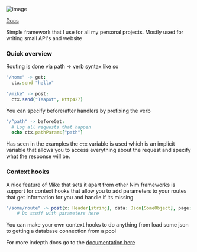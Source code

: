 
![image](https://github.com/ire4ever1190/mike/workflows/Tests/badge.svg)

[Docs](https://ire4ever1190.github.io/mike/mike.html)

Simple framework that I use for all my personal projects. Mostly used for writing small API's and website

### Quick overview

Routing is done via path $\rightarrow$ verb syntax like so

```nim
"/home" -> get:
  ctx.send "hello"
    
"/mike" -> post:
  ctx.send("Teapot", Http427)
```

You can specify before/after handlers by prefixing the verb

```nim
"/^path" -> beforeGet:
  # Log all requests that happen
  echo ctx.pathParams["path"]
```

Has seen in the examples the `ctx` variable is used which is an implicit variable that allows you to
access everything about the request and specify what the response will be.

### Context hooks

A nice feature of Mike that sets it apart from other Nim frameworks is support for context hooks
that allow you to add parameters to your routes that get information for you and handle if its missing

```nim
"/some/route" -> post(x: Header[string], data: Json[SomeObject], page: Query[int]) ->
    # Do stuff with parameters here
```

You can make your own context hooks to do anything from load some json to getting a database connection from a pool

For more indepth docs go to the [documentation here](https://tempdocs.netlify.app/mike/stable)
